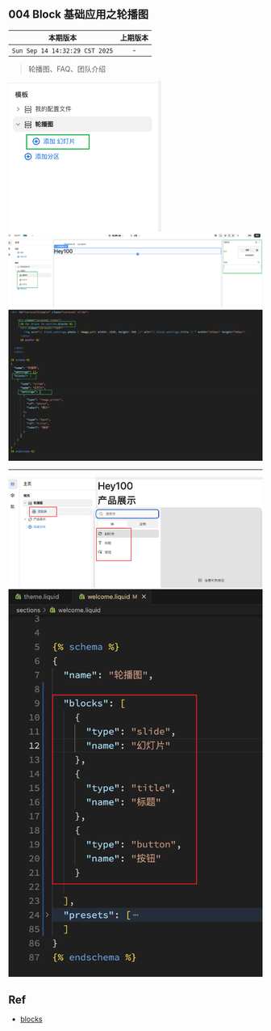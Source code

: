 ## 004 Block 基础应用之轮播图

|本期版本|上期版本
|:---:|:---:
`Sun Sep 14 14:32:29 CST 2025` | -

> 轮播图、FAQ、团队介绍

<img src="./01.png">

<img src="./02.png">

<img src="./03.png">

---

<img src="./04.png">
<img src="./05.png">



## Ref

* [blocks](https://shopify.dev/docs/storefronts/themes/architecture/sections/section-schema#blocks)
